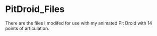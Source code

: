 # PitDroid_Files

There are the files I modifed for use with my animated Pit Droid with 14 points of articulation.  